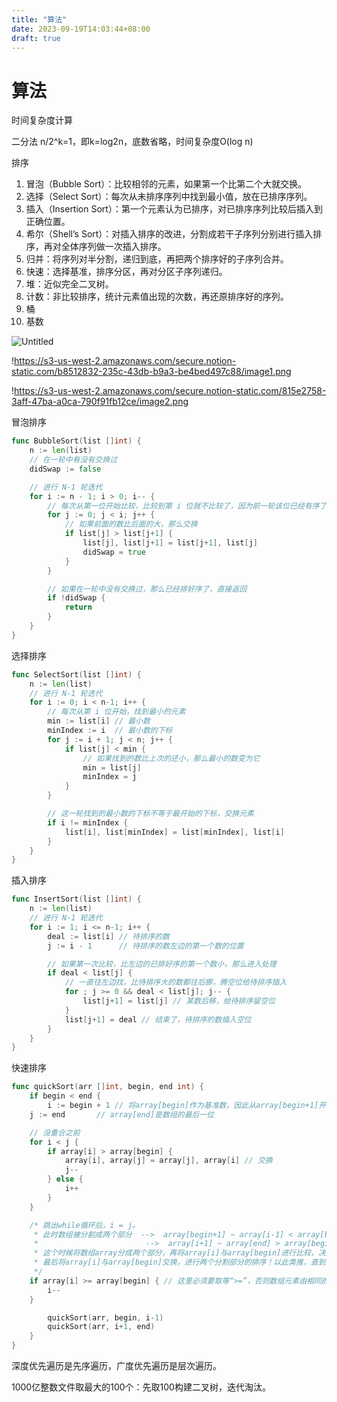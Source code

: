 ```yaml
---
title: "算法"
date: 2023-09-19T14:03:44+08:00
draft: true
---
```


# 算法

时间复杂度计算

二分法 n/2^k=1，即k=log2n，底数省略，时间复杂度O(log n)

排序

1. 冒泡（Bubble Sort）：比较相邻的元素，如果第一个比第二个大就交换。
2. 选择（Select Sort）：每次从未排序序列中找到最小值，放在已排序序列。
3. 插入（Insertion Sort）：第一个元素认为已排序，对已排序序列比较后插入到正确位置。
4. 希尔（Shell’s Sort）：对插入排序的改进，分割成若干子序列分别进行插入排序，再对全体序列做一次插入排序。
5. 归并：将序列对半分割，递归到底，再把两个排序好的子序列合并。
6. 快速：选择基准，排序分区，再对分区子序列递归。
7. 堆：近似完全二叉树。
8. 计数：非比较排序，统计元素值出现的次数，再还原排序好的序列。
9. 桶
10. 基数

![Untitled](https://s3-us-west-2.amazonaws.com/secure.notion-static.com/2d5055f3-7c71-4060-bf7d-07d67a65bb85/Untitled.png)

!https://s3-us-west-2.amazonaws.com/secure.notion-static.com/b8512832-235c-43db-b9a3-be4bed497c88/image1.png

!https://s3-us-west-2.amazonaws.com/secure.notion-static.com/815e2758-3aff-47ba-a0ca-790f91fb12ce/image2.png

冒泡排序

```go
func BubbleSort(list []int) {
    n := len(list)
    // 在一轮中有没有交换过
    didSwap := false

    // 进行 N-1 轮迭代
    for i := n - 1; i > 0; i-- {
        // 每次从第一位开始比较，比较到第 i 位就不比较了，因为前一轮该位已经有序了
        for j := 0; j < i; j++ {
            // 如果前面的数比后面的大，那么交换
            if list[j] > list[j+1] {
                list[j], list[j+1] = list[j+1], list[j]
                didSwap = true
            }
        }

        // 如果在一轮中没有交换过，那么已经排好序了，直接返回
        if !didSwap {
            return
        }
    }
}
```

选择排序

```go
func SelectSort(list []int) {
    n := len(list)
    // 进行 N-1 轮迭代
    for i := 0; i < n-1; i++ {
        // 每次从第 i 位开始，找到最小的元素
        min := list[i] // 最小数
        minIndex := i  // 最小数的下标
        for j := i + 1; j < n; j++ {
            if list[j] < min {
                // 如果找到的数比上次的还小，那么最小的数变为它
                min = list[j]
                minIndex = j
            }
        }

        // 这一轮找到的最小数的下标不等于最开始的下标，交换元素
        if i != minIndex {
            list[i], list[minIndex] = list[minIndex], list[i]
        }
    }
}
```

插入排序

```go
func InsertSort(list []int) {
    n := len(list)
    // 进行 N-1 轮迭代
    for i := 1; i <= n-1; i++ {
        deal := list[i] // 待排序的数
        j := i - 1      // 待排序的数左边的第一个数的位置

        // 如果第一次比较，比左边的已排好序的第一个数小，那么进入处理
        if deal < list[j] {
            // 一直往左边找，比待排序大的数都往后挪，腾空位给待排序插入
            for ; j >= 0 && deal < list[j]; j-- {
                list[j+1] = list[j] // 某数后移，给待排序留空位
            }
            list[j+1] = deal // 结束了，待排序的数插入空位
        }
    }
}
```

快速排序

```go
func quickSort(arr []int, begin, end int) {
	if begin < end {
		i := begin + 1 // 将array[begin]作为基准数，因此从array[begin+1]开始与基准数比较！
    j := end       // array[end]是数组的最后一位

    // 没重合之前
    for i < j {
        if array[i] > array[begin] {
            array[i], array[j] = array[j], array[i] // 交换
            j--
        } else {
            i++
        }
    }

    /* 跳出while循环后，i = j。
     * 此时数组被分割成两个部分  -->  array[begin+1] ~ array[i-1] < array[begin]
     *                        -->  array[i+1] ~ array[end] > array[begin]
     * 这个时候将数组array分成两个部分，再将array[i]与array[begin]进行比较，决定array[i]的位置。
     * 最后将array[i]与array[begin]交换，进行两个分割部分的排序！以此类推，直到最后i = j不满足条件就退出！
     */
    if array[i] >= array[begin] { // 这里必须要取等“>=”，否则数组元素由相同的值组成时，会出现错误！
        i--
    }

		quickSort(arr, begin, i-1)
		quickSort(arr, i+1, end)
	}
}
```

深度优先遍历是先序遍历，广度优先遍历是层次遍历。

1000亿整数文件取最大的100个：先取100构建二叉树，迭代淘汰。